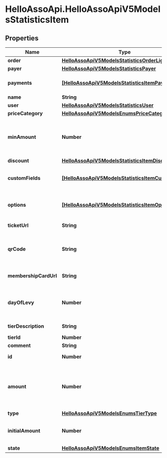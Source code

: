 # HelloAssoApi.HelloAssoApiV5ModelsStatisticsItem

## Properties

Name | Type | Description | Notes
------------ | ------------- | ------------- | -------------
**order** | [**HelloAssoApiV5ModelsStatisticsOrderLight**](HelloAssoApiV5ModelsStatisticsOrderLight.md) |  | [optional] 
**payer** | [**HelloAssoApiV5ModelsStatisticsPayer**](HelloAssoApiV5ModelsStatisticsPayer.md) |  | [optional] 
**payments** | [**[HelloAssoApiV5ModelsStatisticsItemPayment]**](HelloAssoApiV5ModelsStatisticsItemPayment.md) | Payments linked to this item | [optional] 
**name** | **String** |  | [optional] 
**user** | [**HelloAssoApiV5ModelsStatisticsUser**](HelloAssoApiV5ModelsStatisticsUser.md) |  | [optional] 
**priceCategory** | [**HelloAssoApiV5ModelsEnumsPriceCategory**](HelloAssoApiV5ModelsEnumsPriceCategory.md) |  | [optional] 
**minAmount** | **Number** | Minimum amount that was specified on the tier (in cents) | [optional] 
**discount** | [**HelloAssoApiV5ModelsStatisticsItemDiscount**](HelloAssoApiV5ModelsStatisticsItemDiscount.md) |  | [optional] 
**customFields** | [**[HelloAssoApiV5ModelsStatisticsItemCustomField]**](HelloAssoApiV5ModelsStatisticsItemCustomField.md) | Custom fields related to this item | [optional] 
**options** | [**[HelloAssoApiV5ModelsStatisticsItemOption]**](HelloAssoApiV5ModelsStatisticsItemOption.md) | Extra options taken with this item | [optional] 
**ticketUrl** | **String** | The Ticket Url | [optional] 
**qrCode** | **String** | The item QrCode (for ticket scanning only) | [optional] 
**membershipCardUrl** | **String** | The Membership Card Url | [optional] 
**dayOfLevy** | **Number** | The day of levy for monthly donation only | [optional] 
**tierDescription** | **String** | Tier description | [optional] 
**tierId** | **Number** |  | [optional] 
**comment** | **String** |  | [optional] 
**id** | **Number** | ID of the Item | [optional] 
**amount** | **Number** | Total item Price in cents (after discount without extra options) | [optional] 
**type** | [**HelloAssoApiV5ModelsEnumsTierType**](HelloAssoApiV5ModelsEnumsTierType.md) |  | [optional] 
**initialAmount** | **Number** | The raw amount (without reduction) | [optional] 
**state** | [**HelloAssoApiV5ModelsEnumsItemState**](HelloAssoApiV5ModelsEnumsItemState.md) |  | [optional] 



